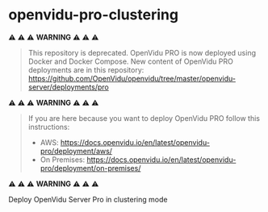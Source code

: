 # openvidu-pro-clustering

:warning: :warning: :warning: **WARNING** :warning: :warning: :warning:

> This repository is deprecated. OpenVidu PRO is now deployed using Docker and Docker Compose. New content of OpenVidu PRO deployments
> are in this repository: https://github.com/OpenVidu/openvidu/tree/master/openvidu-server/deployments/pro

:warning: :warning: :warning: **WARNING** :warning: :warning: :warning:

> If you are here because you want to deploy OpenVidu PRO follow this instructions:
> - AWS: https://docs.openvidu.io/en/latest/openvidu-pro/deployment/aws/
> - On Premises: https://docs.openvidu.io/en/latest/openvidu-pro/deployment/on-premises/

:warning: :warning: :warning: **WARNING** :warning: :warning: :warning:

Deploy OpenVidu Server Pro in clustering mode
